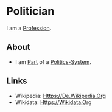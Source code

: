 # Politician

I am a [Profession](202000000.md).

## About

- I am [Part](60084.md) of a [Politics-System](141000008.md).

## Links

- Wikipedia: [Https://De.Wikipedia.Org](https://en.wikipedia.org/wiki/Politician)
- Wikidata: [Https://Wikidata.Org](https://wikidata.org/wiki/Q82955)
